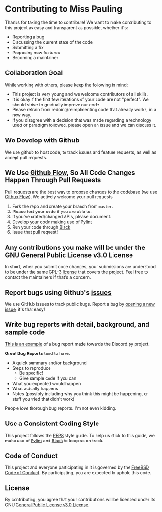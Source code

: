 # Contributing to Miss Pauling
Thanks for taking the time to contribute! We want to make contributing to this project as easy and transparent as possible, whether it's:

- Reporting a bug
- Discussing the current state of the code
- Submitting a fix
- Proposing new features
- Becoming a maintainer

## Collaboration Goal

While working with others, please keep the following in mind:

- This project is very young and we welcome contributors of all skills.
- It is okay if the first few iterations of your code are not "perfect". We should strive to gradually improve our code.
- Please refrain from redoing/reimplmenting code that already works, in a new way.
- If you disagree with a decision that was made regarding a technology used or paradigm followed, please open an issue and we can discuss it.

## We Develop with Github
We use github to host code, to track issues and feature requests, as well as accept pull requests.

## We Use [Github Flow](https://guides.github.com/introduction/flow/index.html), So All Code Changes Happen Through Pull Requests
Pull requests are the best way to propose changes to the codebase (we use [Github Flow](https://guides.github.com/introduction/flow/index.html)). We actively welcome your pull requests:

1. Fork the repo and create your branch from `master`.
2. Please test your code if you are able to.
3. If you've crated/changed APIs, please document.
4. Develop your code making use of [Pylint](https://www.pylint.org/)
5. Run your code through [Black](https://github.com/psf/black)
6. Issue that pull request!

## Any contributions you make will be under the GNU General Public License v3.0 License
In short, when you submit code changes, your submissions are understood to be under the same [GPL-3 license](https://tldrlegal.com/license/gnu-general-public-license-v3-(gpl-3)) that covers the project. Feel free to contact the maintainers if that's a concern.

## Report bugs using Github's [issues](https://github.com/rsatf/Miss_Pauling/issues)
We use GitHub issues to track public bugs. Report a bug by [opening a new issue](https://github.com/rsatf/Miss_Pauling/issues/new); it's that easy!

## Write bug reports with detail, background, and sample code
[This is an example](https://github.com/Rapptz/discord.py/issues/2142) of a bug report made towards the Discord.py project.

**Great Bug Reports** tend to have:

- A quick summary and/or background
- Steps to reproduce
  - Be specific!
  - Give sample code if you can
- What you expected would happen
- What actually happens
- Notes (possibly including why you think this might be happening, or stuff you tried that didn't work)

People *love* thorough bug reports. I'm not even kidding.

## Use a Consistent Coding Style
This project follows the [PEP8](https://www.python.org/dev/peps/pep-0008/) style guide. To help us stick to this guide, we make use of [Pylint](https://www.pylint.org/) and [Black](https://github.com/psf/black) to keep us on track.

## Code of Conduct
This project and everyone participating in it is governed by the [FreeBSD Code of Conduct](https://www.freebsd.org/internal/code-of-conduct.html). By participating, you are expected to uphold this code.

## License
By contributing, you agree that your contributions will be licensed under its GNU [General Public License v3.0 License](https://tldrlegal.com/license/gnu-general-public-license-v3-(gpl-3)).